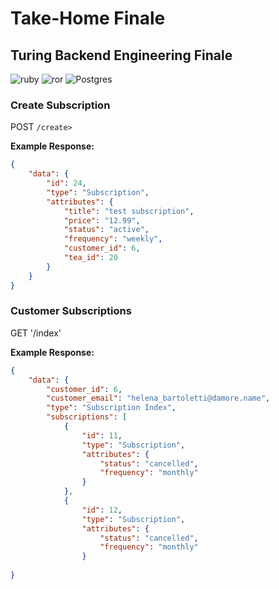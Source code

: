 # Take-Home Finale

## Turing Backend Engineering Finale

![ruby](https://img.shields.io/badge/Ruby-CC342D?style=for-the-badge&logo=ruby&logoColor=white) ![ror](https://img.shields.io/badge/Ruby_on_Rails-CC0000?style=for-the-badge&logo=ruby-on-rails&logoColor=white) ![Postgres](https://img.shields.io/badge/postgres-%23316192.svg?style=for-the-badge&logo=postgresql&logoColor=white)

### **Create Subscription**

POST `/create>`

**Example Response:**

```JSON
{
    "data": {
        "id": 24,
        "type": "Subscription",
        "attributes": {
            "title": "test subscription",
            "price": "12.99",
            "status": "active",
            "frequency": "weekly",
            "customer_id": 6,
            "tea_id": 20
        }
    }
}
```

### **Customer Subscriptions**

GET '/index'

**Example Response:**

```JSON
{
    "data": {
        "customer_id": 6,
        "customer_email": "helena_bartoletti@damore.name",
        "type": "Subscription Index",
        "subscriptions": [
            {
                "id": 11,
                "type": "Subscription",
                "attributes": {
                    "status": "cancelled",
                    "frequency": "monthly"
                }
            },
            {
                "id": 12,
                "type": "Subscription",
                "attributes": {
                    "status": "cancelled",
                    "frequency": "monthly"
                }
         
}

```
